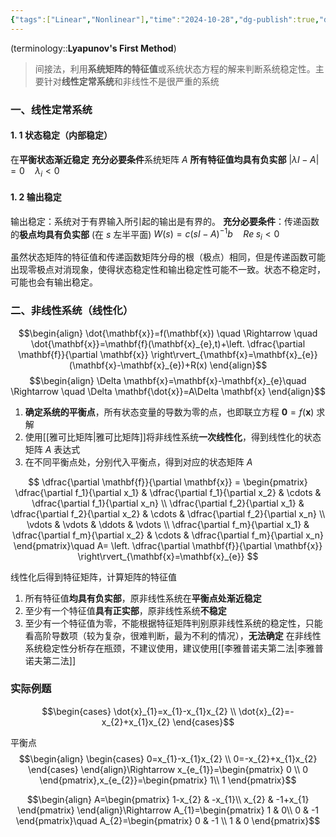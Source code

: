 ```yaml
---
{"tags":["Linear","Nonlinear"],"time":"2024-10-28","dg-publish":true,"dg-path":"A2- 控制理论/2. 现代控制理论/李雅普诺夫第一法.md","permalink":"/A2- 控制理论/2. 现代控制理论/李雅普诺夫第一法/","dgPassFrontmatter":true,"noteIcon":"","created":"2024-10-28T09:46:07.578+08:00","updated":"2025-05-02T17:47:13.027+08:00"}
---
```



(terminology::**Lyapunov's First Method**)
>间接法，利用**系统矩阵的特征值**或系统状态方程的解来判断系统稳定性。主要针对**线性定常系统**和非线性不是很严重的系统

### 一、线性定常系统
#### 1. 1 状态稳定（内部稳定）
在**平衡状态渐近稳定**
**充分必要条件**系统矩阵 $A$ **所有特征值均具有负实部** $\left\lvert  \lambda I-A \right\rvert=0\quad\lambda_{i}<0$
#### 1. 2 输出稳定
输出稳定：系统对于有界输入所引起的输出是有界的。
**充分必要条件**：传递函数的**极点均具有负实部** (在 $s$ 左半平面) $W(s)=c(sI-A)^{-1}b\quad Re \;s_{i}<0$

虽然状态矩阵的特征值和传递函数矩阵分母的根（极点）相同，但是传递函数可能出现零极点对消现象，使得状态稳定性和输出稳定性可能不一致。状态不稳定时，可能也会有输出稳定。

### 二、非线性系统（线性化）

$$\begin{align}
\dot{\mathbf{x}}=f(\mathbf{x}) \quad \Rightarrow  \quad \dot{\mathbf{x}}=\mathbf{f}(\mathbf{x}_{e},t)+\left. \dfrac{\partial \mathbf{f}}{\partial \mathbf{x}}  \right\rvert_{\mathbf{x}=\mathbf{x}_{e}}(\mathbf{x}-\mathbf{x}_{e})+R(x)
\end{align}$$
$$\begin{align}
\Delta \mathbf{x}=\mathbf{x}-\mathbf{x}_{e}\quad \Rightarrow \quad  \Delta \mathbf{\dot{x}}=A\Delta \mathbf{x}
\end{align}$$
1. **确定系统的平衡点**，所有状态变量的导数为零的点，也即联立方程 $\mathbf{0}=f(\mathbf{x})$ 求解
2. 使用[[雅可比矩阵\|雅可比矩阵]]将非线性系统**一次线性化**，得到线性化的状态矩阵 $A$ 表达式
3. 在不同平衡点处，分别代入平衡点，得到对应的状态矩阵 $A$

$$ \dfrac{\partial \mathbf{f}}{\partial \mathbf{x}} = \begin{pmatrix} \dfrac{\partial f_1}{\partial x_1} & \dfrac{\partial f_1}{\partial x_2} & \cdots & \dfrac{\partial f_1}{\partial x_n} \\ \dfrac{\partial f_2}{\partial x_1} & \dfrac{\partial f_2}{\partial x_2} & \cdots & \dfrac{\partial f_2}{\partial x_n} \\ \vdots & \vdots & \ddots & \vdots \\ \dfrac{\partial f_m}{\partial x_1} & \dfrac{\partial f_m}{\partial x_2} & \cdots & \dfrac{\partial f_m}{\partial x_n} \end{pmatrix}\quad  A= \left. \dfrac{\partial \mathbf{f}}{\partial \mathbf{x}}  \right\rvert_{\mathbf{x}=\mathbf{x}_{e}} $$

线性化后得到特征矩阵，计算矩阵的特征值
1. 所有特征值**均具有负实部**，原非线性系统在**平衡点处渐近稳定**
2. 至少有一个特征值**具有正实部**，原非线性系统**不稳定**
3. 至少有一个特征值为零，不能根据特征矩阵判别原非线性系统的稳定性，只能看高阶导数项（较为复杂，很难判断，最为不利的情况），**无法确定**
在非线性系统稳定性分析存在瓶颈，不建议使用，建议使用[[李雅普诺夫第二法\|李雅普诺夫第二法]]


### 实际例题
$$\begin{cases}
\dot{x}_{1}=x_{1}-x_{1}x_{2} \\
\dot{x}_{2}=-x_{2}+x_{1}x_{2}
\end{cases}$$

平衡点
$$\begin{align}
\begin{cases}
0=x_{1}-x_{1}x_{2} \\
0=-x_{2}+x_{1}x_{2}
\end{cases}
\end{align}\Rightarrow x_{e_{1}}=\begin{pmatrix}
0 \\
0
\end{pmatrix},x_{e_{2}}=\begin{pmatrix}
1\\ 1
\end{pmatrix}$$

$$\begin{align}
A=\begin{pmatrix}
1-x_{2} & -x_{1}\\ x_{2} & -1+x_{1}
\end{pmatrix}
\end{align}\Rightarrow A_{1}=\begin{pmatrix}
1 & 0\\ 0  & -1
\end{pmatrix}\quad A_{2}=\begin{pmatrix}
0 & -1 \\ 1 & 0
\end{pmatrix}$$

